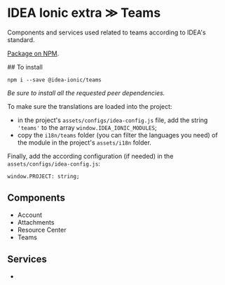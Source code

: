 # IDEA Ionic extra ≫ Teams

Components and services used related to teams according to IDEA's standard.

[Package on NPM](https://www.npmjs.com/package/@idea-ionic/teams).

## To install

```
npm i --save @idea-ionic/teams
```

_Be sure to install all the requested peer dependencies._

To make sure the translations are loaded into the project:

- in the project's `assets/configs/idea-config.js` file, add the string `'teams'` to the array `window.IDEA_IONIC_MODULES`;
- copy the `i18n/teams` folder (you can filter the languages you need) of the module in the project's `assets/i18n` folder.

Finally, add the according configuration (if needed) in the `assets/configs/idea-config.js`:

```
window.PROJECT: string;
```

## Components

- Account
- Attachments
- Resource Center
- Teams

## Services

-
